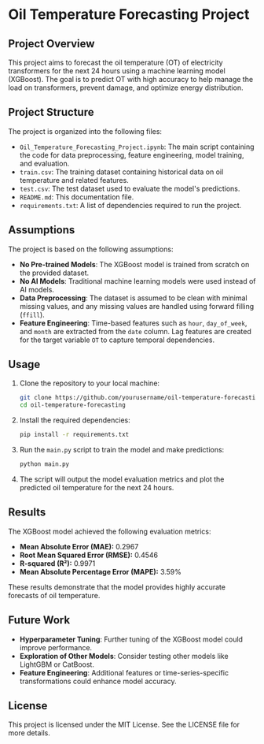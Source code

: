 # Oil Temperature Forecasting Project

## Project Overview
This project aims to forecast the oil temperature (OT) of electricity transformers for the next 24 hours using a machine learning model (XGBoost). The goal is to predict OT with high accuracy to help manage the load on transformers, prevent damage, and optimize energy distribution.

## Project Structure
The project is organized into the following files:
- `Oil_Temperature_Forecasting_Project.ipynb`: The main script containing the code for data preprocessing, feature engineering, model training, and evaluation.
- `train.csv`: The training dataset containing historical data on oil temperature and related features.
- `test.csv`: The test dataset used to evaluate the model's predictions.
- `README.md`: This documentation file.
- `requirements.txt`: A list of dependencies required to run the project.

## Assumptions
The project is based on the following assumptions:
- **No Pre-trained Models**: The XGBoost model is trained from scratch on the provided dataset.
- **No AI Models**: Traditional machine learning models were used instead of AI models.
- **Data Preprocessing**: The dataset is assumed to be clean with minimal missing values, and any missing values are handled using forward filling (`ffill`).
- **Feature Engineering**: Time-based features such as `hour`, `day_of_week`, and `month` are extracted from the `date` column. Lag features are created for the target variable `OT` to capture temporal dependencies.

## Usage
1. Clone the repository to your local machine:
    ```bash
    git clone https://github.com/yourusername/oil-temperature-forecasting.git
    cd oil-temperature-forecasting
    ```

2. Install the required dependencies:
    ```bash
    pip install -r requirements.txt
    ```

3. Run the `main.py` script to train the model and make predictions:
    ```bash
    python main.py
    ```

4. The script will output the model evaluation metrics and plot the predicted oil temperature for the next 24 hours.

## Results
The XGBoost model achieved the following evaluation metrics:
- **Mean Absolute Error (MAE):** 0.2967
- **Root Mean Squared Error (RMSE):** 0.4546
- **R-squared (R²):** 0.9971
- **Mean Absolute Percentage Error (MAPE):** 3.59%

These results demonstrate that the model provides highly accurate forecasts of oil temperature.

## Future Work
- **Hyperparameter Tuning**: Further tuning of the XGBoost model could improve performance.
- **Exploration of Other Models**: Consider testing other models like LightGBM or CatBoost.
- **Feature Engineering**: Additional features or time-series-specific transformations could enhance model accuracy.

## License
This project is licensed under the MIT License. See the LICENSE file for more details.
